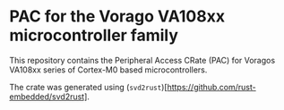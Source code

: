# PAC for the Vorago VA108xx microcontroller family

This repository contains the Peripheral Access CRate (PAC) for
Voragos VA108xx series of Cortex-M0 based microcontrollers.

The crate was generated using (`svd2rust`)[https://github.com/rust-embedded/svd2rust].
